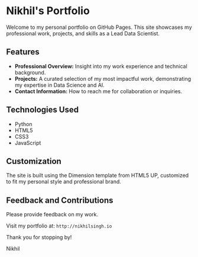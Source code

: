 # Nikhil's Portfolio

Welcome to my personal portfolio on GitHub Pages. This site showcases my professional work, projects, and skills as a Lead Data Scientist.

## Features

- **Professional Overview:** Insight into my work experience and technical background.
- **Projects:** A curated selection of my most impactful work, demonstrating my expertise in Data Science and AI.
- **Contact Information:** How to reach me for collaboration or inquiries.

## Technologies Used

- Python
- HTML5
- CSS3
- JavaScript

## Customization

The site is built using the Dimension template from HTML5 UP, customized to fit my personal style and professional brand.

## Feedback and Contributions

Please provide feedback on my work.

Visit my portfolio at: `http://nikhilsingh.io`

Thank you for stopping by!

Nikhil
